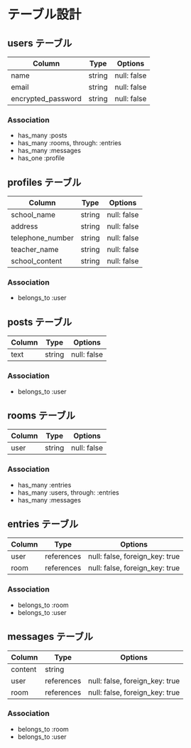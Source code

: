 # テーブル設計

## users テーブル

| Column             | Type   | Options     |
| ------------------ | ------ | ----------- |
| name               | string | null: false |
| email              | string | null: false |
| encrypted_password | string | null: false |

### Association

- has_many :posts
- has_many :rooms, through: :entries
- has_many :messages
- has_one  :profile

## profiles テーブル

| Column                     | Type   | Options     |
| ------------------         | ------ | ----------- |
| school_name                | string | null: false |
| address                    | string | null: false |
| telephone_number           | string | null: false |
| teacher_name               | string | null: false |
| school_content             | string | null: false |

### Association

- belongs_to :user

## posts テーブル

| Column | Type   | Options     |
| ------ | ------ | ----------- |
| text   | string | null: false |

### Association
- belongs_to :user


## rooms テーブル

| Column | Type   | Options     |
| ------ | ------ | ----------- |
| user   | string | null: false |

### Association

- has_many :entries
- has_many :users, through: :entries
- has_many :messages

## entries テーブル

| Column | Type       | Options                        |
| ------ | ---------- | ------------------------------ |
| user   | references | null: false, foreign_key: true |
| room   | references | null: false, foreign_key: true |

### Association

- belongs_to :room
- belongs_to :user


## messages テーブル

| Column  | Type       | Options                        |
| ------- | ---------- | ------------------------------ |
| content | string     |                                |
| user    | references | null: false, foreign_key: true |
| room    | references | null: false, foreign_key: true |

### Association

- belongs_to :room
- belongs_to :user
